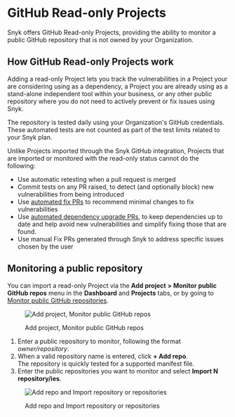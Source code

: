 # GitHub Read-only Projects

Snyk offers GitHub Read-only Projects, providing the ability to monitor a public GitHub repository that is not owned by your Organization.

## How GitHub Read-only Projects work

Adding a read-only Project lets you track the vulnerabilities in a Project your are considering using as a dependency, a Project you are already using as a stand-alone independent tool within your business, or any other public repository where you do not need to actively prevent or fix issues using Snyk.

The repository is tested daily using your Organization's GitHub credentials. These automated tests are not counted as part of the test limits related to your Snyk plan.

Unlike Projects imported through the Snyk GitHub integration, Projects that are imported or monitored with the read-only status cannot do the following:

* Use automatic retesting when a pull request is merged
* Commit tests on any PR raised, to detect (and optionally block) new vulnerabilities from being introduced
* Use [automated fix PRs](../../products/snyk-open-source/open-source-basics/fix-pull-requests-for-new-vulnerabilities.md) to recommend minimal changes to fix vulnerabilities
* Use [automated dependency upgrade PRs](https://docs.snyk.io/products/snyk-open-source/dependency-management/upgrading-dependencies-with-automatic-prs), to keep dependencies up to date and help avoid new vulnerabilities and simplify fixing those that are found.
* Use manual Fix PRs generated through Snyk to address specific issues chosen by the user

## Monitoring a public repository

You can import a read-only Project via the **Add project** **> Monitor public GitHub repos** menu in the **Dashboard** and **Projects** tabs, or by going to [Monitor public GitHub repositories](https://app.snyk.io/add/github-readonly).

<figure><img src="../../.gitbook/assets/screen_shot_2020-06-09_at_14.27.40.png" alt="Add project, Monitor public GitHub repos"><figcaption><p>Add project, Monitor public GitHub repos</p></figcaption></figure>

1. Enter a public repository to monitor, following the format _owner/repository_.
2. When a valid repository name is entered, click **+ Add repo**.\
   The repository is quickly tested for a supported manifest file.
3. Enter the public repositories you want to monitor and select **Import N repository/ies**.

<figure><img src="../../.gitbook/assets/github_readonly_steps 2 &#x26; 3_18july2022.png" alt="Add repo and Import repository or repositories"><figcaption><p>Add repo and Import repository or repositories</p></figcaption></figure>

